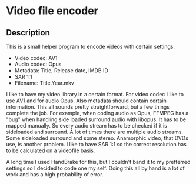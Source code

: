 # Video file encoder

## Description

This is a small helper program to encode videos with certain settings:

- Video codec: AV1
- Audio codec: Opus
- Metadata: Title, Release date, IMDB ID
- SAR 1:1
- Filename: Title.Year.mkv

I like to have my video library in a certain format. For video codec I like to use AV1 and for audio Opus. Also metadata should contain certain information. This all sounds pretty straightforward, but a few things complete the job. For example, when coding audio as Opus, FFMPEG has a "bug" when handling side loaded surround audio with libopus. It has to be mapped manually. So every audio stream has to be checked if it is sideloaded and surround. A lot of times there are multiple audio streams. Some sideloaded surround and some stereo. Anamorphic video, that DVDs use, is another problem. I like to have SAR 1:1 so the correct resolution has to be calculated on a videofile basis.

A long time I used HandBrake for this, but I couldn't band it to my prefferred settings so I decided to code one my self. Doing this all by hand is a lot of work and has a high probability of error.

